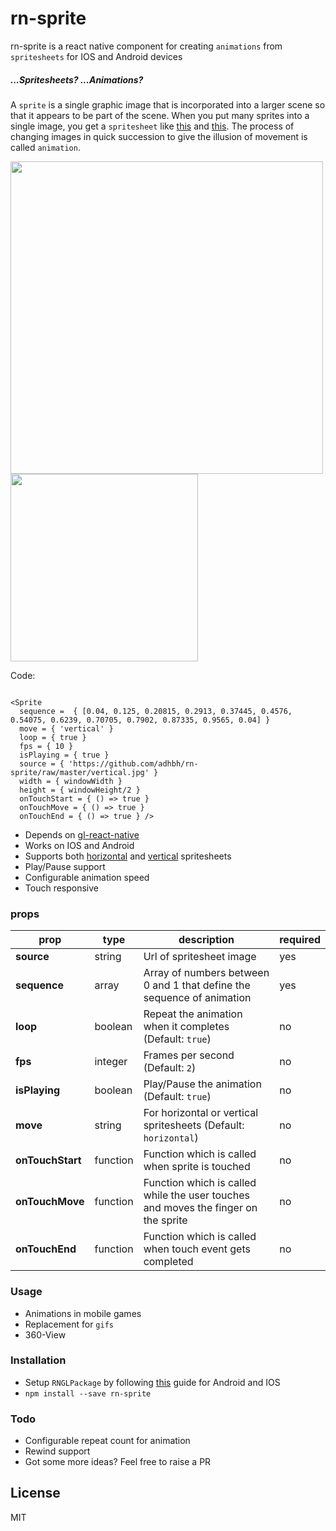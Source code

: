 # rn-sprite

rn-sprite is a react native component for creating `animations` from `spritesheets` for IOS and Android devices


##### ...Spritesheets? ...Animations?
A `sprite` is a single graphic image that is incorporated into a larger scene so that it appears to be part of the scene.
When you put many sprites into a single image, you get a `spritesheet` like [this][h-sprite] and [this][v-sprite].
The process of changing images in quick succession to give the illusion of movement is called `animation`.

<img src="https://github.com/adhbh/rn-sprite/raw/master/demo1.gif" width="500"> <img src="https://github.com/adhbh/rn-sprite/raw/master/demo2.gif" width="300">




Code:

```

<Sprite
  sequence =  { [0.04, 0.125, 0.20815, 0.2913, 0.37445, 0.4576, 0.54075, 0.6239, 0.70705, 0.7902, 0.87335, 0.9565, 0.04] }
  move = { 'vertical' }
  loop = { true }
  fps = { 10 }
  isPlaying = { true }
  source = { 'https://github.com/adhbh/rn-sprite/raw/master/vertical.jpg' }
  width = { windowWidth }
  height = { windowHeight/2 }
  onTouchStart = { () => true }
  onTouchMove = { () => true }
  onTouchEnd = { () => true } />

```

  - Depends on [gl-react-native][gl-rn]
  - Works on IOS and Android
  - Supports both [horizontal][h-sprite] and [vertical][v-sprite] spritesheets
  - Play/Pause support
  - Configurable animation speed
  - Touch responsive

### props
| prop | type | description | required |
|------|------|-------------|----------|
| **source** | string | Url of spritesheet image | yes |
| **sequence** | array | Array of numbers between 0 and 1 that define the sequence of animation | yes |
| **loop** | boolean | Repeat the animation when it completes (Default: `true`) | no |
| **fps** | integer | Frames per second (Default: `2`) | no |
| **isPlaying** | boolean | Play/Pause the animation (Default: `true`) | no |
| **move** | string | For horizontal or vertical spritesheets (Default: `horizontal`) | no |
| **onTouchStart** | function | Function which is called when sprite is touched | no |
| **onTouchMove** | function | Function which is called while the user touches and moves the finger on the sprite | no |
| **onTouchEnd** | function | Function which is called when touch event gets completed | no |

### Usage
- Animations in mobile games
- Replacement for `gifs`
- 360-View

### Installation
- Setup `RNGLPackage` by following [this][gl-rn] guide for Android and IOS 
- `npm install --save rn-sprite`

### Todo
- Configurable repeat count for animation
- Rewind support
- Got some more ideas? Feel free to raise a PR

License
----
MIT


   [gl-rn]: <https://github.com/ProjectSeptemberInc/gl-react-native>
   [v-sprite]: <https://github.com/adhbh/rn-sprite/blob/master/vertical.jpg>
   [h-sprite]: <https://cdn.codeandweb.com/blog/2014/11/05/animate-sprites-in-css-with-texturepacker/capguy-walk.png>
